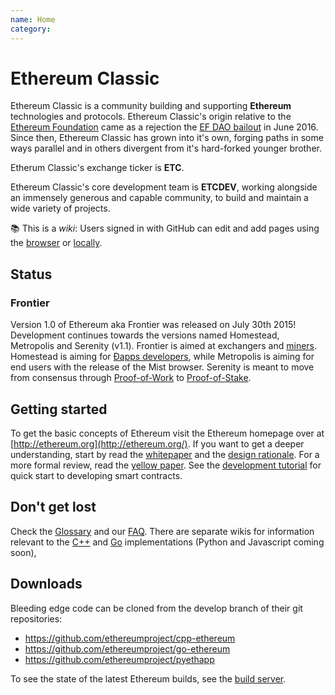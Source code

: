 ```yaml
---
name: Home
category: 
---
```


# Ethereum Classic

Ethereum Classic is a community building and supporting __Ethereum__ technologies and protocols. Ethereum Classic's origin relative to the [Ethereum Foundation](https://www.ethereum.org/foundation) came as a rejection the [EF DAO bailout](http://fintechist.com/ethereum-classic-gains-support-wake-dao-bailout/) in June 2016. Since then, Ethereum Classic has grown into it's own, forging paths in some ways parallel and in others divergent from it's hard-forked younger brother.

Etherum Classic's exchange ticker is __ETC__.

Ethereum Classic's core development team is __ETCDEV__, working alongside an immensely generous and capable community, to build and maintain a wide variety of projects.

:books: This is a _wiki_: Users signed in with GitHub can edit and add pages using the [browser](https://help.github.com/articles/editing-wiki-pages-via-the-online-interface) or [locally](https://help.github.com/articles/adding-and-editing-wiki-pages-locally).

## Status 

### Frontier

Version 1.0 of Ethereum aka Frontier was released on July 30th 2015! Development continues towards the versions named Homestead, Metropolis and Serenity (v1.1). Frontier is aimed at exchangers and [miners](./Mining). Homestead is aiming for [Ðapps developers](./Ethereum-Development-Tutorial), while Metropolis is aiming for end users with the release of the Mist browser. Serenity is meant to move from consensus through [Proof-of-Work](./Ethash) to [Proof-of-Stake](https://blog.ethereum.org/2015/08/01/introducing-casper-friendly-ghost/).

## Getting started
To get the basic concepts of Ethereum visit the Ethereum homepage over at [http://ethereum.org](http://ethereum.org/). If you want to get a deeper understanding, start by read the [whitepaper](./White-Paper) and the [design rationale](./Design-Rationale). For a more formal review, read the [yellow paper](http://gavwood.com/Paper.pdf). See the [development tutorial](./Ethereum-Development-Tutorial) for quick start to developing smart contracts.

## Don't get lost
Check the [Glossary](./Glossary) and our [FAQ](./FAQ). There are separate wikis for information relevant to the [C++](https://github.com/ethereumproject/cpp-ethereum/wiki) and [Go](https://github.com/ethereumproject/go-ethereum/wiki) implementations (Python and Javascript coming soon),

## Downloads
Bleeding edge code can be cloned from the develop branch of their git repositories:

- https://github.com/ethereumproject/cpp-ethereum
- https://github.com/ethereumproject/go-ethereum
- https://github.com/ethereumproject/pyethapp

To see the state of the latest Ethereum builds, see the [build server](http://build.ethdev.com/console).
